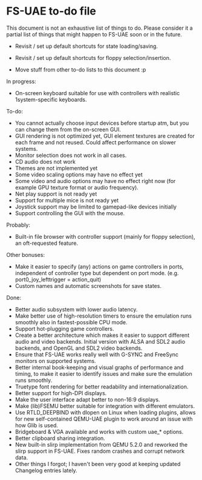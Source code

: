 # FS-UAE to-do file

This document is not an exhaustive list of things to do. Please consider
it a partial list of things that might happen to FS-UAE soon or in the
future.

- Revisit / set up default shortcuts for state loading/saving.
- Revisit / set up default shortcuts for floppy selection/insertion.

- Move stuff from other to-do lists to this document :p

In progress:

- On-screen keyboard suitable for use with controllers with realistic
  1system-specific keyboards.

To-do:

- You cannot actually choose input devices before startup atm, but you
  can change them from the on-screen GUI.
- GUI rendering is not optimized yet, GUI element textures are created for
  each frame and not reused. Could affect performance on slower systems.
- Monitor selection does not work in all cases.
- CD audio does not work
- Themes are not implemented yet
- Some video scaling options may have no effect yet
- Some video and audio options may have no effect right now
  (for example GPU texture format or audio frequency).
- Net play support is not ready yet
- Support for multiple mice is not ready yet
- Joystick support may be limited to gamepad-like devices initially
- Support controlling the GUI with the mouse.

Probably:

- Built-in file browser with controller support (mainly for floppy selection),
  an oft-requested feature.

Other bonuses:

- Make it easier to specify (any) actions on game controllers in ports,
  independent of controller type but dependent on port mode.
  (e.g. port0_joy_lefttrigger = action_quit)
- Custom names and automatic screenshots for save states.

Done:

- Better audio subsystem with lower audio latency.
- Make better use of high-resolution timers to ensure the emulation runs
  smoothly also in fastest-possible CPU mode.
- Support hot-plugging game controllers.
- Create a better architecture which makes it easier to support different audio
  and video backends. Initial version with ALSA and SDL2 audio backends, and
  OpenGL and SDL2 video backends.
- Ensure that FS-UAE works really well with G-SYNC and FreeSync monitors on
  supported systems.
- Better internal book-keeping and visual graphs of performance and timing, to
  make it easier to identify issues and make sure the emulation runs smoothly.
- Truetype font rendering for better readability and internationalization.
- Better support for high-DPI displays.
- Make the user interface adapt better to non-16:9 displays.
- Make (lib)FSEMU better suitable for integration with different emulators.
- Use RTLD_DEEPBIND with dlopen on Linux when loading plugins, allows for new
  self-contained QEMU-UAE plugin to work around an issue with how Glib is used.
- Bridgeboard & VGA available and works with custom uae_* options.
- Better clipboard sharing integration.
- New built-in slirp implementation from QEMU 5.2.0 and reworked the slirp
  support in FS-UAE. Fixes random crashes and corrupt network data.
- Other things I forgot; I haven't been very good at keeping updated Changelog
  entries lately.
